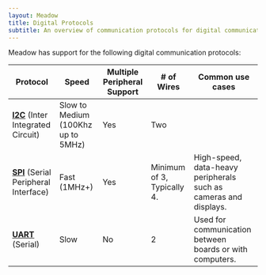 ```yaml
---
layout: Meadow
title: Digital Protocols
subtitle: An overview of communication protocols for digital communications.
---
```


Meadow has support for the following digital communication protocols:

| Protocol | Speed | Multiple Peripheral Support | # of Wires                                                | Common use cases |
|----------|-------|-----------------------------|-----------|-----|
|   **[I2C](/Meadow/Meadow_Basics/IO/Digital/Protocols/I2C)** (Inter Integrated Circuit)    | Slow to Medium (100Khz up to 5MHz)  | Yes | Two | | Short distance. Sensors, LCD displays, low-speed peripherals. |
|   **[SPI](/Meadow/Meadow_Basics/IO/Digital/Protocols/SPI)** (Serial Peripheral Interface)   | Fast (1MHz+)  | Yes | Minimum of 3, Typically 4. | High-speed, data-heavy peripherals such as cameras and displays. |
|  **[UART](/Meadow/Meadow_Basics/IO/Digital/Protocols/UART)** (Serial)  | Slow  | No | 2 | Used for communication between boards or with computers. |

<!--
| **[CAN](/Meadow/Meadow_Basics/IO/Digital/Protocols/CAN)** (Controller Area Network) |
| **[I2S](/Meadow/Meadow_Basics/IO/Digital/Protocols/I2S)** (Integrated Inter-IC Sound Bus) |
-->

